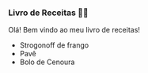### Livro de Receitas :man_cook:

Olá! Bem vindo ao meu livro de receitas! 

- Strogonoff de frango
- Pavê
- Bolo de Cenoura